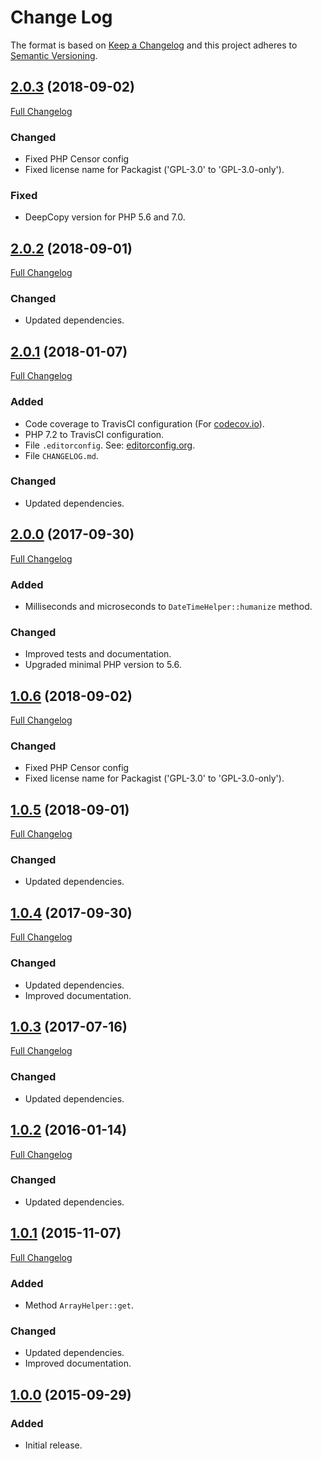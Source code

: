 # Change Log


The format is based on [Keep a Changelog](http://keepachangelog.com/en/1.0.0/) and this project adheres to 
[Semantic Versioning](http://semver.org/spec/v2.0.0.html).


## [2.0.3](https://github.com/corpsee/nameless-utilities/tree/2.0.3) (2018-09-02)

[Full Changelog](https://github.com/corpsee/nameless-utilities/compare/2.0.2...2.0.3)

### Changed

- Fixed PHP Censor config
- Fixed license name for Packagist ('GPL-3.0' to 'GPL-3.0-only').

### Fixed

- DeepCopy version for PHP 5.6 and 7.0.


## [2.0.2](https://github.com/corpsee/nameless-utilities/tree/2.0.2) (2018-09-01)

[Full Changelog](https://github.com/corpsee/nameless-utilities/compare/2.0.1...2.0.2)

### Changed

- Updated dependencies.


## [2.0.1](https://github.com/corpsee/nameless-utilities/tree/2.0.1) (2018-01-07)

[Full Changelog](https://github.com/corpsee/nameless-utilities/compare/2.0.0...2.0.1)

### Added

- Code coverage to TravisCI configuration (For [codecov.io](https://codecov.io)).
- PHP 7.2 to TravisCI configuration.
- File `.editorconfig`. See: [editorconfig.org](http://editorconfig.org).
- File `CHANGELOG.md`.

### Changed

- Updated dependencies.


## [2.0.0](https://github.com/corpsee/nameless-utilities/tree/2.0.0) (2017-09-30)

[Full Changelog](https://github.com/corpsee/nameless-utilities/compare/release-1.0...2.0.0)

### Added

- Milliseconds and microseconds to `DateTimeHelper::humanize` method.

### Changed

- Improved tests and documentation.
- Upgraded minimal PHP version to 5.6.


## [1.0.6](https://github.com/corpsee/nameless-utilities/tree/1.0.6) (2018-09-02)

[Full Changelog](https://github.com/corpsee/nameless-utilities/compare/1.0.5...1.0.6)

### Changed

- Fixed PHP Censor config
- Fixed license name for Packagist ('GPL-3.0' to 'GPL-3.0-only').


## [1.0.5](https://github.com/corpsee/nameless-utilities/tree/1.0.5) (2018-09-01)

[Full Changelog](https://github.com/corpsee/nameless-utilities/compare/1.0.4...1.0.5)

### Changed

- Updated dependencies.


## [1.0.4](https://github.com/corpsee/nameless-utilities/tree/1.0.4) (2017-09-30)

[Full Changelog](https://github.com/corpsee/nameless-utilities/compare/1.0.3...1.0.4)

### Changed

- Updated dependencies.
- Improved documentation.


## [1.0.3](https://github.com/corpsee/nameless-utilities/tree/1.0.3) (2017-07-16)

[Full Changelog](https://github.com/corpsee/nameless-utilities/compare/1.0.2...1.0.3)

### Changed

- Updated dependencies.


## [1.0.2](https://github.com/corpsee/nameless-utilities/tree/1.0.2) (2016-01-14)

[Full Changelog](https://github.com/corpsee/nameless-utilities/compare/1.0.1...1.0.2)

### Changed

- Updated dependencies.


## [1.0.1](https://github.com/corpsee/nameless-utilities/tree/1.0.1) (2015-11-07)

[Full Changelog](https://github.com/corpsee/nameless-utilities/compare/1.0.0...1.0.1)

### Added

- Method `ArrayHelper::get`.

### Changed

- Updated dependencies.
- Improved documentation.


## [1.0.0](https://github.com/corpsee/nameless-utilities/tree/1.0.0) (2015-09-29)

### Added

- Initial release.
